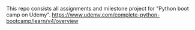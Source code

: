 This repo consists all assignments and milestone project for "Python boot camp on Udemy".
https://www.udemy.com/complete-python-bootcamp/learn/v4/overview